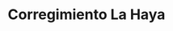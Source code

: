 ---
title: Corregimiento La Haya
nombre_comunidad: Corregimiento La Haya
municipio: San Juan de Nepomuceno
departamento: Bolívar
descripcion: null
num_personas: 420
num_familias: 110
min_distancia_casco_urbano: null
km_distancia_casco_urbano: 18
vias_acceso: Vías en regular estado
infraestructura_comunitaria:
  - Colegio
  - ' Cancha de futbol y beisbol'
notas_infraestructura_comunitaria: null
liderazgo_comunidad: []
inclusion_diversidad_genero: null
comentarios_conectividad: Tienen internet con antena claro y DIRECTV.
punto_SOLE: IE Montes de María Sede La Haya
comentarios_punto_SOLE:
  - https://padlet.com/lahayacomunidad/sole-la-haya-85z845zrln6g2ol2
ppales_actividades_economicas_vocacion_productiva:
  - Madera
  - ' Agricultura (maíz- ñame-plátano)'
  - ' tiendas'
comentarios_ppales_actividades_economicas_vocacion_productiva: null
comunidad_sostenible_uso_suelo: null
org_con_proyeccion: []
servicios_publicos_comunidades_focalizadas: []
comunidades_focalizadas_educacion_infraestructura_educativa:
  - IE Montes de María Sede La Haya
comunidades_focalizadas_practicas_organizativas: []
conectividad_minima: Bueno
iniciativas_priorizadas: []
org_focalizada: []
riesgo: null
otros_programas_USAID: []
alianzas_colaboradores: []
posibilidad_iniciativas_conjuntas_aliados_2: []
actividades_ocio: []
medios_comunicacion_narrativas_locales: []
num_visitas_realizadas: null
num_diagnosticos_rurales_participativos_realizados: null
infraestructura_salud_atencion_psicosocial: []
notas_infraestructura_salud_atencion_psicosocial: >-
  Gracias al programa, el E.S.E. HOSPITAL LOCAL DE SAN JUAN NEPOMUCENO ofrece
  psicología y fisioterapia de manera presencial en la cabecera municipal.
num_visitas_predio: null
url: /comunidad-focalizada/corregimiento-la-haya
layout: single
download_file: /reportes/corregimiento-la-haya.pdf

---